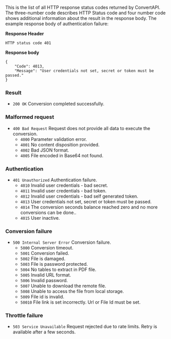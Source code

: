 This is the list of all HTTP response status codes returned by ConvertAPI. The three-number code describes HTTP Status code and four number code shows additional information about the result in the response body. The example response body of authentication failure:

**Response Header**

```
HTTP status code 401
```

**Response body**

```
{
    "Code": 4013,
    "Message": "User credentials not set, secret or token must be passed."
}
```

### Result
* `200 OK` Conversion completed successfully.

### Malformed request
* `400 Bad Request` Request does not provide all data to execute the conversion.
  * `4000` Parameter validation error.
  * `4001` No content disposition provided.
  * `4002` Bad JSON format.
  * `4005` File encoded in Base64 not found.

### Authentication
* `401 Unauthorized` Authentication failure. 
  * `4010` Invalid user credentials - bad secret.
  * `4011` Invalid user credentials - bad token.
  * `4012` Invalid user credentials - bad self generated token.
  * `4013` User credentials not set, secret or token must be passed.
  * `4014` The conversion seconds balance reached zero and no more conversions can be done..
  * `4015` User inactive.

### Conversion failure
* `500 Internal Server Error` Conversion failure.
  * `5000` Conversion timeout.
  * `5001` Conversion failed.
  * `5002` File is damaged.
  * `5003` File is password protected.
  * `5004` No tables to extract in PDF file.
  * `5005` Invalid URL format.
  * `5006` Invalid password.
  * `5007` Unable to download the remote file.
  * `5008` Unable to access the file from local storage.
  * `5009` File id is invalid.
  * `50010` File link is set incorrectly. Url or File Id must be set.

### Throttle failure
* `503 Service Unavailable` Request rejected due to rate limits. Retry is available after a few seconds.
